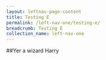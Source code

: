 ```yaml
---
layout: leftnav-page-content
title: Testing E
permalink: /left-nav-one/testing-e/
breadcrumb: Testing E
collection_name: left-nav-one
---
```


##Yer a wizard Harry

